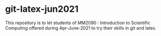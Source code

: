 # git-latex-jun2021
This repository is to let students of MM2090 : Introduction to Scientific Computing offered during Apr-June-2021 to try their skills in git and latex.
